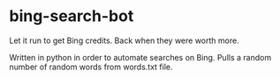 # bing-search-bot
Let it run to get Bing credits. Back when they were worth more.

Written in python in order to automate searches on Bing. Pulls a random number of random words from words.txt file.
